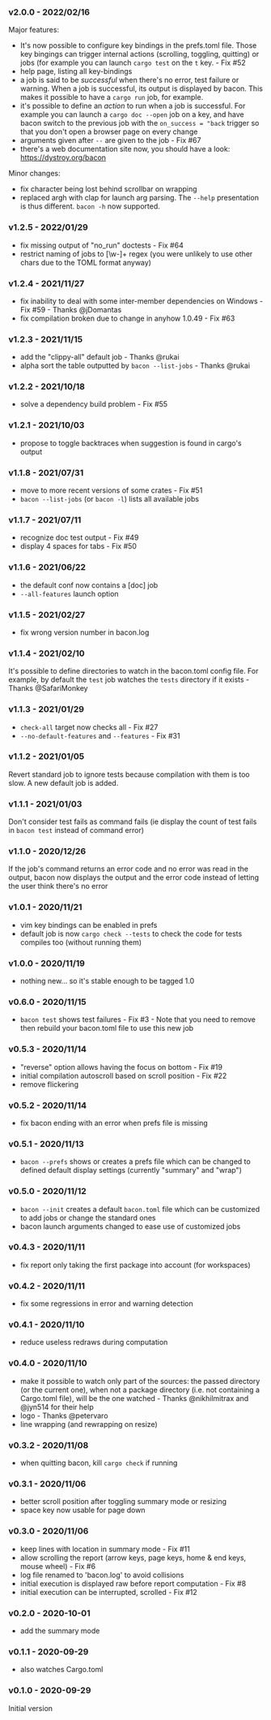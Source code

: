 <a name="v2.0.0"></a>
### v2.0.0 - 2022/02/16
Major features:
- It's now possible to configure key bindings in the prefs.toml file. Those key bingings can trigger internal actions (scrolling, toggling, quitting) or jobs (for example you can launch `cargo test` on the `t` key. - Fix #52
- help page, listing all key-bindings
- a job is said to be *successful* when there's no error, test failure or warning. When a job is successful, its output is displayed by bacon. This makes it possible to have a `cargo run` job, for example.
- it's possible to define an *action* to run when a job is successful. For example you can launch a `cargo doc --open` job on a key, and have bacon switch to the previous job with the `on_success = "back` trigger so that you don't open a browser page on every change
- arguments given after `--` are given to the job - Fix #67
- there's a web documentation site now, you should have a look: https://dystroy.org/bacon

Minor changes:
- fix character being lost behind scrollbar on wrapping
- replaced argh with clap for launch arg parsing. The `--help` presentation is thus different. `bacon -h` now supported.

<a name="v1.2.5"></a>
### v1.2.5 - 2022/01/29
- fix missing output of "no_run" doctests - Fix #64
- restrict naming of jobs to [\w-]+ regex (you were unlikely to use other chars due to the TOML format anyway)

<a name="v1.2.4"></a>
### v1.2.4 - 2021/11/27
- fix inability to deal with some inter-member dependencies on Windows - Fix #59 - Thanks @jDomantas
- fix compilation broken due to change in anyhow 1.0.49 - Fix #63

<a name="v1.2.3"></a>
### v1.2.3 - 2021/11/15
- add the "clippy-all" default job - Thanks @rukai
- alpha sort the table outputted by `bacon --list-jobs` - Thanks @rukai

<a name="v1.2.2"></a>
### v1.2.2 - 2021/10/18
- solve a dependency build problem - Fix #55

<a name="v1.2.1"></a>
### v1.2.1 - 2021/10/03
- propose to toggle backtraces when suggestion is found in cargo's output

<a name="v1.1.8"></a>
### v1.1.8 - 2021/07/31
- move to more recent versions of some crates - Fix #51
- `bacon --list-jobs` (or `bacon -l`) lists all available jobs

<a name="v1.1.7"></a>
### v1.1.7 - 2021/07/11
- recognize doc test output - Fix #49
- display 4 spaces for tabs - Fix #50

<a name="v1.1.6"></a>
### v1.1.6 - 2021/06/22
- the default conf now contains a [doc] job
- `--all-features` launch option

<a name="v1.1.5"></a>
### v1.1.5 - 2021/02/27
- fix wrong version number in bacon.log

<a name="v1.1.4"></a>
### v1.1.4 - 2021/02/10
It's possible to define directories to watch in the bacon.toml config file. For example, by default the `test` job watches the `tests` directory if it exists - Thanks @SafariMonkey

<a name="v1.1.3"></a>
### v1.1.3 - 2021/01/29
* `check-all` target now checks all - Fix #27
* `--no-default-features` and `--features` - Fix #31

<a name="v1.1.2"></a>
### v1.1.2 - 2021/01/05
Revert standard job to ignore tests because compilation with them is too slow. A new default job is added.

<a name="v1.1.1"></a>
### v1.1.1 - 2021/01/03
Don't consider test fails as command fails (ie display the count of test fails in `bacon test` instead of command error)

<a name="v1.1.0"></a>
### v1.1.0 - 2020/12/26
If the job's command returns an error code and no error was read in the output, bacon now displays the output and the error code instead of letting the user think there's no error

<a name="v1.0.1"></a>
### v1.0.1 - 2020/11/21
* vim key bindings can be enabled in prefs
* default job is now `cargo check --tests` to check the code for tests compiles too (without running them)

<a name="v1.0.0"></a>
### v1.0.0 - 2020/11/19
* nothing new... so it's stable enough to be tagged 1.0

<a name="v0.6.0"></a>
### v0.6.0 - 2020/11/15
* `bacon test` shows test failures - Fix #3 - Note that you need to remove then rebuild your bacon.toml file to use this new job

<a name="v0.5.3"></a>
### v0.5.3 - 2020/11/14
* "reverse" option allows having the focus on bottom - Fix #19
* initial compilation autoscroll based on scroll position - Fix #22
* remove flickering

<a name="v0.5.2"></a>
### v0.5.2 - 2020/11/14
* fix bacon ending with an error when prefs file is missing

<a name="v0.5.1"></a>
### v0.5.1 - 2020/11/13
* `bacon --prefs` shows or creates a prefs file which can be changed to defined default display settings
(currently "summary" and "wrap")

<a name="v0.5.0"></a>
### v0.5.0 - 2020/11/12
* `bacon --init` creates a default `bacon.toml` file which can be customized to add jobs or change the standard ones
* bacon launch arguments changed to ease use of customized jobs

<a name="v0.4.3"></a>
### v0.4.3 - 2020/11/11
* fix report only taking the first package into account (for workspaces)

<a name="v0.4.2"></a>
### v0.4.2 - 2020/11/11
* fix some regressions in error and warning detection

<a name="v0.4.1"></a>
### v0.4.1 - 2020/11/10
* reduce useless redraws during computation

<a name="v0.4.0"></a>
### v0.4.0 - 2020/11/10
* make it possible to watch only part of the sources: the passed directory (or the current one), when not a package directory (i.e. not containing a Cargo.toml file), will be the one watched - Thanks @nikhilmitrax and @jyn514 for their help
* logo - Thanks @petervaro
* line wrapping (and rewrapping on resize)

<a name="v0.3.2"></a>
### v0.3.2 - 2020/11/08
* when quitting bacon, kill `cargo check` if running

<a name="v0.3.1"></a>
### v0.3.1 - 2020/11/06
* better scroll position after toggling summary mode or resizing
* space key now usable for page down

<a name="v0.3.0"></a>
### v0.3.0 - 2020/11/06
* keep lines with location in summary mode - Fix #11
* allow scrolling the report (arrow keys, page keys, home & end keys, mouse wheel) - Fix #6
* log file renamed to 'bacon.log' to avoid collisions
* initial execution is displayed raw before report computation - Fix #8
* initial execution can be interrupted, scrolled - Fix #12

<a name="v0.2.0"></a>
### v0.2.0 - 2020-10-01
* add the summary mode

<a name="v0.1.1"></a>
### v0.1.1 - 2020-09-29
* also watches Cargo.toml

<a name="v0.1.0"></a>
### v0.1.0 - 2020-09-29
Initial version
